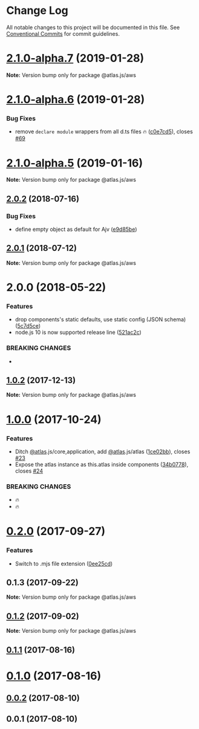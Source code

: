 # Change Log

All notable changes to this project will be documented in this file.
See [Conventional Commits](https://conventionalcommits.org) for commit guidelines.

# [2.1.0-alpha.7](https://github.com/strvcom/atlas.js/compare/@atlas.js/aws@2.1.0-alpha.6...@atlas.js/aws@2.1.0-alpha.7) (2019-01-28)

**Note:** Version bump only for package @atlas.js/aws





# [2.1.0-alpha.6](https://github.com/strvcom/atlas.js/compare/@atlas.js/aws@2.1.0-alpha.5...@atlas.js/aws@2.1.0-alpha.6) (2019-01-28)


### Bug Fixes

* remove `declare module` wrappers from all d.ts files 🔥 ([c0e7cd5](https://github.com/strvcom/atlas.js/commit/c0e7cd5)), closes [#69](https://github.com/strvcom/atlas.js/issues/69)





# [2.1.0-alpha.5](https://github.com/strvcom/atlas.js/compare/@atlas.js/aws@2.1.0-alpha.4...@atlas.js/aws@2.1.0-alpha.5) (2019-01-16)

**Note:** Version bump only for package @atlas.js/aws





<a name="2.0.2"></a>
## [2.0.2](https://github.com/strvcom/atlas.js/compare/@atlas.js/aws@2.0.1...@atlas.js/aws@2.0.2) (2018-07-16)


### Bug Fixes

* define empty object as default for Ajv ([e9d85be](https://github.com/strvcom/atlas.js/commit/e9d85be))




<a name="2.0.1"></a>
## [2.0.1](https://github.com/strvcom/atlas.js/compare/@atlas.js/aws@2.0.0...@atlas.js/aws@2.0.1) (2018-07-12)




**Note:** Version bump only for package @atlas.js/aws

<a name="2.0.0"></a>
# 2.0.0 (2018-05-22)


### Features

* drop components's static defaults, use static config (JSON schema) ([5c7d5ce](https://github.com/strvcom/atlas.js/commit/5c7d5ce))
* node.js 10 is now supported release line ([521ac2c](https://github.com/strvcom/atlas.js/commit/521ac2c))


### BREAKING CHANGES

* 




<a name="1.0.2"></a>
## [1.0.2](https://github.com/strvcom/atlas.js/compare/@atlas.js/aws@1.0.1...@atlas.js/aws@1.0.2) (2017-12-13)




**Note:** Version bump only for package @atlas.js/aws

<a name="1.0.0"></a>
# [1.0.0](https://github.com/strvcom/atlas.js/compare/@atlas.js/aws@0.2.0...@atlas.js/aws@1.0.0) (2017-10-24)


### Features

* Ditch [@atlas](https://github.com/atlas).js/core,application, add [@atlas](https://github.com/atlas).js/atlas ([1ce02bb](https://github.com/strvcom/atlas.js/commit/1ce02bb)), closes [#23](https://github.com/strvcom/atlas.js/issues/23)
* Expose the atlas instance as this.atlas inside components ([34b0778](https://github.com/strvcom/atlas.js/commit/34b0778)), closes [#24](https://github.com/strvcom/atlas.js/issues/24)


### BREAKING CHANGES

* 🔥
* 🔥




<a name="0.2.0"></a>
# [0.2.0](https://github.com/strvcom/atlas.js/compare/@atlas.js/aws@0.1.3...@atlas.js/aws@0.2.0) (2017-09-27)


### Features

* Switch to .mjs file extension ([0ee25cd](https://github.com/strvcom/atlas.js/commit/0ee25cd))




<a name="0.1.3"></a>
## 0.1.3 (2017-09-22)




**Note:** Version bump only for package @atlas.js/aws

<a name="0.1.2"></a>
## [0.1.2](https://github.com/strvcom/atlas.js/compare/@atlas.js/aws@0.1.1...@atlas.js/aws@0.1.2) (2017-09-02)




**Note:** Version bump only for package @atlas.js/aws

<a name="0.1.1"></a>
## [0.1.1](https://github.com/strvcom/atlas.js/compare/@atlas.js/aws@0.1.0...@atlas.js/aws@0.1.1) (2017-08-16)




<a name="0.1.0"></a>
# [0.1.0](https://github.com/strvcom/atlas.js/compare/@atlas.js/aws@0.0.2...@atlas.js/aws@0.1.0) (2017-08-16)




<a name="0.0.2"></a>
## [0.0.2](https://github.com/strvcom/atlas.js/compare/@atlas.js/aws@0.0.1...@atlas.js/aws@0.0.2) (2017-08-10)




<a name="0.0.1"></a>
## 0.0.1 (2017-08-10)
